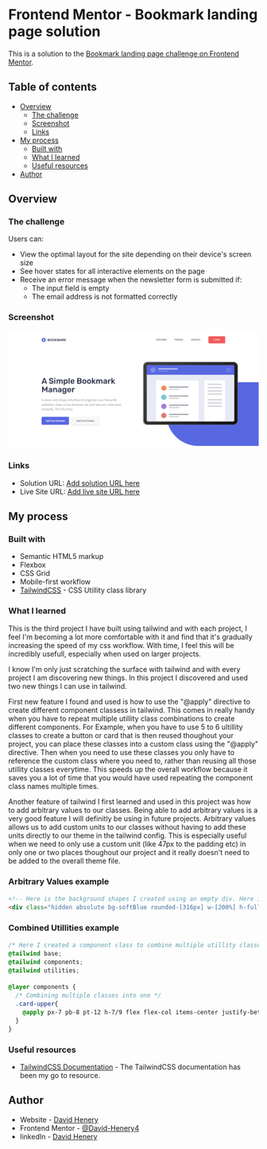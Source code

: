 # Frontend Mentor - Bookmark landing page solution

This is a solution to the [Bookmark landing page challenge on Frontend Mentor](https://www.frontendmentor.io/challenges/bookmark-landing-page-5d0b588a9edda32581d29158).

## Table of contents

- [Overview](#overview)
  - [The challenge](#the-challenge)
  - [Screenshot](#screenshot)
  - [Links](#links)
- [My process](#my-process)
  - [Built with](#built-with)
  - [What I learned](#what-i-learned)
  - [Useful resources](#useful-resources)
- [Author](#author)


## Overview

### The challenge

Users can:

- View the optimal layout for the site depending on their device's screen size
- See hover states for all interactive elements on the page
- Receive an error message when the newsletter form is submitted if:
  - The input field is empty
  - The email address is not formatted correctly

### Screenshot

![desktop](screenshot/desktop-screenshot.png)

### Links

<!-- LINKS TO BE ADDED! -->
- Solution URL: [Add solution URL here](https://your-solution-url.com)
- Live Site URL: [Add live site URL here](https://your-live-site-url.com)

## My process

### Built with

- Semantic HTML5 markup
- Flexbox
- CSS Grid
- Mobile-first workflow
- [TailwindCSS](https://reactjs.org/) - CSS Utillity class library

### What I learned

This is the third project I have built using tailwind and with each project, I feel I'm becoming a lot more comfortable with it and find that it's gradually increasing the speed of my css workflow. With time, I feel this will be incredibly usefull, especially when used on larger projects.

I know I'm only just scratching the surface with tailwind and with every project I am discovering new things.
In this project I discovered and used two new things I can use in tailwind.

First new feature I found and used is how to use the "@apply" directive to create different component classess in tailwind. This comes in really handy when you have to repeat multiple utillity class combinations to create different components. For Example, when you have to use 5 to 6 ultillity classes to create a button or card that is then reused thoughout your project, you can place these classes into a custom class using the "@apply" directive. Then when you need to use these classes you only have to reference the custom class where you need to, rather than reusing all those utillity classes everytime. This speeds up the overall workflow because it saves you a lot of time that you would have used repeating the component class names multiple times.

Another feature of tailwind I first learned and used in this project was how to add arbitrary values to our classes. Being able to add arbitrary values is a very good feature I will definitly be using in future projects. Arbitrary values allows us to add custom units to our classes without having to add these units directly to our theme in the tailwind config. This is especially useful when we need to only use a custom unit (like 47px to the padding etc) in only one or two places thoughout our project and it really doesn't need to be added to the overall theme file.


### Arbitrary Values example
```html
<!-- Here is the background shapes I created using an empty div. Here is where I used some artbitrary values -->
<div class="hidden absolute bg-softBlue rounded-[316px] w-[200%] h-full -z-10 smLap:right-[64%] smLap:top-[24%] smLap:block"></div>
```

### Combined Utillities example

```css
/* Here I created a component class to combine multiple utillity classes into one (We put this in the input file we place the tailwind imports) */
@tailwind base;
@tailwind components;
@tailwind utilities;

@layer components {
  /* Combining multiple classes into one */
  .card-upper{
    @apply px-7 pb-8 pt-12 h-7/9 flex flex-col items-center justify-between
  }
}
```

### Useful resources

- [TailwindCSS Documentation](https://www.example.com) - The TailwindCSS documentation has been my go to resource.


## Author

- Website - [David Henery](https://www.djhwebdevelopment.com)
- Frontend Mentor - [@David-Henery4](https://www.frontendmentor.io/profile/David-Henery4)
- linkedIn - [David Henery](https://www.linkedin.com/in/david-henery-725458241)

